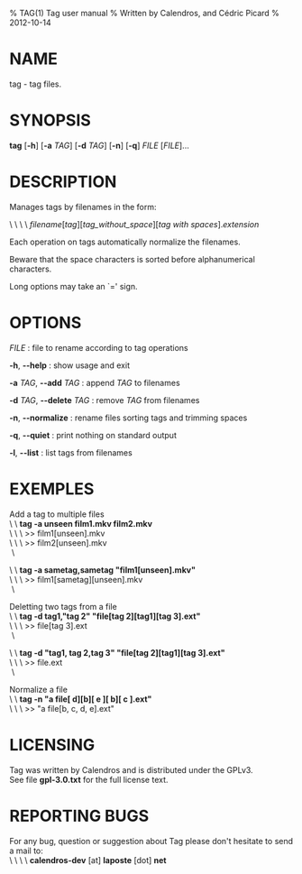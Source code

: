 % TAG(1) Tag user manual
% Written by Calendros, and Cédric Picard
% 2012-10-14

NAME
====

tag - tag files.

SYNOPSIS
========

**tag** [**-h**] [**-a** *TAG*] [**-d** *TAG*] [**-n**] [**-q**] *FILE* [*FILE*]...

DESCRIPTION
===========

Manages tags by filenames in the form:

\ \ \ \ *filename*[*tag*][*tag_without_space*][*tag with spaces*].*extension*

Each operation on tags automatically normalize the filenames.

Beware that the space characters is sorted before alphanumerical characters.

Long options may take an `=' sign.

OPTIONS
=======

*FILE*
:    file to rename according to tag operations

**-h**\, **--help**
:    show usage and exit

**-a** *TAG*\, **--add** *TAG*
:    append *TAG* to filenames

**-d** *TAG*\, **--delete** *TAG*
:    remove *TAG* from filenames

**-n**\, **--normalize**
:    rename files sorting tags and trimming spaces

**-q**\, **--quiet**
:    print nothing on standard output

**-l**\, **--list**
:    list tags from filenames


EXEMPLES
========

Add a tag to multiple files\
\ \ **tag -a unseen film1.mkv film2.mkv** \
\ \ \ >> film1[unseen].mkv \
\ \ \ >> film2[unseen].mkv \
 \

\ \ **tag -a sametag,sametag "film1[unseen].mkv"** \
\ \ \ >> film1[sametag][unseen].mkv \
 \


Deletting two tags from a file\
\ \ **tag -d tag1,"tag  2" "file[tag  2][tag1][tag 3].ext"**\
\ \ \ >> file[tag 3].ext\
 \

\ \ **tag -d "tag1, tag  2,tag  3" "file[tag  2][tag1][tag 3].ext"**\
\ \ \ >> file.ext\
 \

Normalize a file\
\ \ **tag -n "a file[ d][b][  e  ][ b][ c  ].ext"**\
\ \ \ >> "a file[b, c, d, e].ext"

LICENSING
=========

Tag was written by Calendros and is distributed under the GPLv3.\
See file **gpl-3.0.txt** for the full license text.

REPORTING BUGS
==============

For any bug, question or suggestion about Tag please don't hesitate to send a
mail to:\
\ \ \ \ **calendros-dev** [at] **laposte** [dot] **net**

